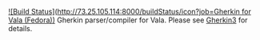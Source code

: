 [![Build Status](http://73.25.105.114:8000/buildStatus/icon?job=Gherkin for Vala (Fedora))](http://73.25.105.114:8000/job/Gherkin%20for%20Vala%20(Fedora)/)
Gherkin parser/compiler for Vala. Please see [Gherkin3](https://github.com/cucumber/gherkin3) for details.
